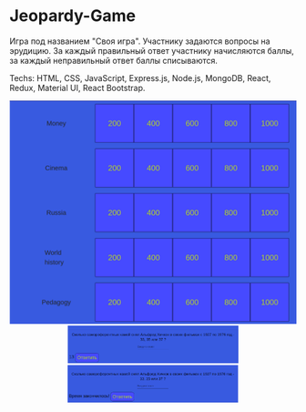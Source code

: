 # Jeopardy-Game

Игра под названием "Своя игра". Участнику задаются вопросы на эрудицию. За каждый правильный ответ участнику начисляются баллы, за каждый неправильный ответ баллы списываются.

Techs: HTML, CSS, JavaScript, Express.js, Node.js, MongoDB, React, Redux, Material UI, React Bootstrap.

<p align="center">
  <img src="frontend/public/Table.png" width="600" title="Таблица тем и категорий">
  <img src="frontend/public/Card.png" width="300" alt="Карточка с вопросом по категории">
  <img src="frontend/public/Table_time_out.png" width="300" title="Карточка с вопросом по категории">
</p>


